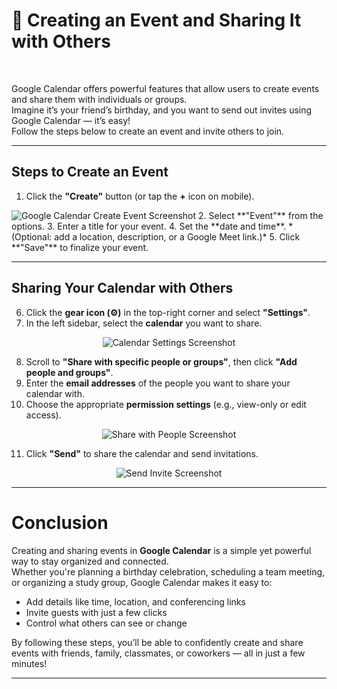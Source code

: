 # 📆 Creating an Event and Sharing It with Others

<br>

Google Calendar offers powerful features that allow users to create events and share them with individuals or groups.  
Imagine it’s your friend’s birthday, and you want to send out invites using Google Calendar — it’s easy!  
Follow the steps below to create an event and invite others to join.

---

## Steps to Create an Event

1. Click the **"Create"** button (or tap the **+** icon on mobile).
<img src="/IMAGES/Screenshot 2025-03-27 at 8.58.07 AM.png" alt="Google Calendar Create Event Screenshot" >
2. Select **"Event"** from the options.  
3. Enter a title for your event.  
4. Set the **date and time**. *(Optional: add a location, description, or a Google Meet link.)*  
5. Click **"Save"** to finalize your event.

---

## Sharing Your Calendar with Others

6. Click the **gear icon (⚙️)** in the top-right corner and select **"Settings"**.  
7. In the left sidebar, select the **calendar** you want to share.

<p align="center">
  <img src="/IMAGES/Screenshot 2025-03-27 at 8.58.07 AM.png" alt="Calendar Settings Screenshot">
</p>

8. Scroll to **"Share with specific people or groups"**, then click **"Add people and groups"**.  
9. Enter the **email addresses** of the people you want to share your calendar with.  
10. Choose the appropriate **permission settings** (e.g., view-only or edit access).

<p align="center">
  <img src="/IMAGES/Screenshot 2025-03-27 at 9.52.33 AM.png" alt="Share with People Screenshot">
</p>

11. Click **"Send"** to share the calendar and send invitations.

<p align="center">
  <img src="/IMAGES/Screenshot 2025-03-27 at 9.55.39 AM.png" alt="Send Invite Screenshot">

---

# Conclusion  

Creating and sharing events in **Google Calendar** is a simple yet powerful way to stay organized and connected.  
Whether you're planning a birthday celebration, scheduling a team meeting, or organizing a study group, Google Calendar makes it easy to:

- Add details like time, location, and conferencing links
- Invite guests with just a few clicks
- Control what others can see or change

By following these steps, you’ll be able to confidently create and share events with friends, family, classmates, or coworkers — all in just a few minutes!

---

